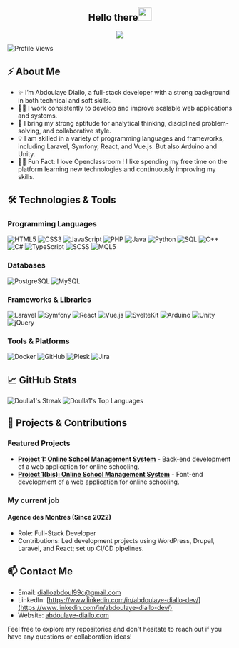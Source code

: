 <h2 align="center">Hello there<img src = "https://raw.githubusercontent.com/MartinHeinz/MartinHeinz/master/wave.gif" width = 30px></h2>

<!-- Animation Typing -->

<p align="center">
  <a href="https://github.com/DenverCoder1/readme-typing-svg"><img src="https://readme-typing-svg.herokuapp.com?font=Fira+Code&pause=1100&width=500&lines=I'm+Abdoulaye+Diallo.;I'm+a+Full-Stack+Developer.;I+love+learning+new+technologies!"></a>
</p>

![Profile Views](https://komarev.com/ghpvc/?username=ton-nom-utilisateur&label=Profile%20views&color=0e75b6&style=flat)

## ⚡️ About Me

- ✨ I’m Abdoulaye Diallo, a full-stack developer with a strong background in both technical and soft skills.
- 👨‍💻 I work consistently to develop and improve scalable web applications and systems.
- 🔭 I bring my strong aptitude for analytical thinking, disciplined problem-solving, and collaborative style.
- 💡 I am skilled in a variety of programming languages and frameworks, including Laravel, Symfony, React, and Vue.js. But also Arduino and Unity.
- 🎉🌱 Fun Fact: I love Openclassroom ! I like spending my free time on the platform learning new technologies and continuously improving my skills.

## 🛠️ Technologies & Tools

### Programming Languages
![HTML5](https://img.shields.io/badge/HTML5-E34F26?style=for-the-badge&logo=html5&logoColor=white)
![CSS3](https://img.shields.io/badge/CSS3-1572B6?style=for-the-badge&logo=css3&logoColor=white)
![JavaScript](https://img.shields.io/badge/JavaScript-F7DF1E?style=for-the-badge&logo=javascript&logoColor=black)
![PHP](https://img.shields.io/badge/PHP-777BB4?style=for-the-badge&logo=php&logoColor=white)
![Java](https://img.shields.io/badge/Java-007396?style=for-the-badge&logo=java&logoColor=white)
![Python](https://img.shields.io/badge/Python-3776AB?style=for-the-badge&logo=python&logoColor=white)
![SQL](https://img.shields.io/badge/SQL-4479A1?style=for-the-badge&logo=sql&logoColor=white)
![C++](https://img.shields.io/badge/C++-00599C?style=for-the-badge&logo=cplusplus&logoColor=white)
![C#](https://img.shields.io/badge/C%23-239120?style=for-the-badge&logo=csharp&logoColor=white)
![TypeScript](https://img.shields.io/badge/TypeScript-007ACC?style=for-the-badge&logo=typescript&logoColor=white)
![SCSS](https://img.shields.io/badge/SCSS-CC6699?style=for-the-badge&logo=sass&logoColor=white)
![MQL5](https://img.shields.io/badge/MQL5-0072B5?style=for-the-badge&logo=mql5&logoColor=white)

### Databases
![PostgreSQL](https://img.shields.io/badge/PostgreSQL-336791?style=for-the-badge&logo=postgresql&logoColor=white)
![MySQL](https://img.shields.io/badge/MySQL-4479A1?style=for-the-badge&logo=mysql&logoColor=white)


### Frameworks & Libraries
![Laravel](https://img.shields.io/badge/Laravel-FF2D20?style=for-the-badge&logo=laravel&logoColor=white)
![Symfony](https://img.shields.io/badge/Symfony-000000?style=for-the-badge&logo=symfony&logoColor=white)
![React](https://img.shields.io/badge/React-61DAFB?style=for-the-badge&logo=react&logoColor=black)
![Vue.js](https://img.shields.io/badge/Vue.js-4FC08D?style=for-the-badge&logo=vue.js&logoColor=white)
![SvelteKit](https://img.shields.io/badge/SvelteKit-FF3E00?style=for-the-badge&logo=svelte&logoColor=white)
![Arduino](https://img.shields.io/badge/Arduino-00979D?style=for-the-badge&logo=arduino&logoColor=white)
![Unity](https://img.shields.io/badge/Unity-000000?style=for-the-badge&logo=unity&logoColor=white)
![jQuery](https://img.shields.io/badge/jQuery-0769AD?style=for-the-badge&logo=jquery&logoColor=white)


### Tools & Platforms
![Docker](https://img.shields.io/badge/Docker-2496ED?style=for-the-badge&logo=docker&logoColor=white)
![GitHub](https://img.shields.io/badge/GitHub-181717?style=for-the-badge&logo=github&logoColor=white)
![Plesk](https://img.shields.io/badge/Plesk-4D4D4D?style=for-the-badge&logo=plesk&logoColor=white)
![Jira](https://img.shields.io/badge/Jira-0052CC?style=for-the-badge&logo=jira&logoColor=white)

## 📈 GitHub Stats
![Doulla1's Streak](https://github-readme-streak-stats.herokuapp.com/?user=Doulla1&theme=vue-dark&hide_border=true)
![Doulla1's Top Languages](https://github-readme-stats.vercel.app/api/top-langs/?username=Doulla1&theme=vue-dark&show_icons=true&hide_border=true&layout=compact&cache_seconds=1800)


## 📝 Projects & Contributions

### Featured Projects
- **[Project 1: Online School Management System](https://github.com/Doulla1/DimoLaravel)** - Back-end development of a web application for online schooling.
- **[Project 1(bis): Online School Management System](https://github.com/justOne6/dimo_vr_front)** - Font-end development of a web application for online schooling.

### My current job
#### Agence des Montres (Since 2022)
- Role: Full-Stack Developer
- Contributions: Led development projects using WordPress, Drupal, Laravel, and React; set up CI/CD pipelines.

## 📫 Contact Me
- Email: [dialloabdoul99c@gmail.com](mailto:dialloabdoul99c@gmail.com)
- LinkedIn: [https://www.linkedin.com/in/abdoulaye-diallo-dev/](https://www.linkedin.com/in/abdoulaye-diallo-dev/)
- Website: [abdoulaye-diallo.com](abdoulaye-diallo.com)

Feel free to explore my repositories and don't hesitate to reach out if you have any questions or collaboration ideas!
